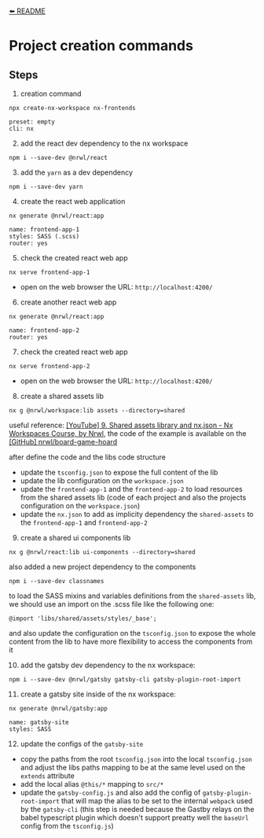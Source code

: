 [⬅️ README](../README.md)

# Project creation commands

## Steps

1. creation command

`npx create-nx-workspace nx-frontends`

```
preset: empty
cli: nx
```

2. add the react dev dependency to the nx workspace

`npm i --save-dev @nrwl/react`

3. add the `yarn` as a dev dependency

`npm i --save-dev yarn`

4. create the react web application

`nx generate @nrwl/react:app`

```
name: frontend-app-1
styles: SASS (.scss)
router: yes
```

5. check the created react web app

`nx serve frontend-app-1`

- open on the web browser the URL: `http://localhost:4200/`

6. create another react web app

`nx generate @nrwl/react:app`

```
name: frontend-app-2
router: yes
```

7. check the created react web app

`nx serve frontend-app-2`

- open on the web browser the URL: `http://localhost:4200/`

8. create a shared assets lib

`nx g @nrwl/workspace:lib assets --directory=shared`

useful reference: [[YouTube] 9. Shared assets library and nx.json - Nx Workspaces Course, by Nrwl](https://youtu.be/LYjX2V-eQa8), the code of the example is available on the [[GitHub] nrwl/board-game-hoard](https://github.com/nrwl/board-game-hoard)

after define the code and the libs code structure

- update the `tsconfig.json` to expose the full content of the lib
- update the lib configuration on the `workspace.json`
- update the `frontend-app-1` and the `frontend-app-2` to load resources from the shared assets lib (code of each project and also the projects configuration on the `workspace.json`)
- update the `nx.json` to add as implicity dependency the `shared-assets` to the `frontend-app-1` and `frontend-app-2`

9. create a shared ui components lib

`nx g @nrwl/react:lib ui-components --directory=shared`

also added a new project dependency to the components

`npm i --save-dev classnames`

to load the SASS mixins and variables definitions from the `shared-assets` lib, we should use an import on the .scss file like the following one:

`@import 'libs/shared/assets/styles/_base';`

and also update the configuration on the `tsconfig.json` to expose the whole content from the lib to have more flexibility to access the components from it

10. add the gatsby dev dependency to the nx workspace:

`npm i --save-dev @nrwl/gatsby gatsby-cli gatsby-plugin-root-import`

11. create a gatsby site inside of the nx workspace:

`nx generate @nrwl/gatsby:app`

```
name: gatsby-site
styles: SASS
```

12. update the configs of the `gatsby-site`

- copy the paths from the root `tsconfig.json` into the local `tsconfig.json` and adjust the libs paths mapping to be at the same level used on the `extends` attribute
- add the local alias `@this/*` mapping to `src/*`
- update the `gatsby-config.js` and also add the config of `gatsby-plugin-root-import` that will map the alias to be set to the internal `webpack` used by the `gatsby-cli` (this step is needed because the Gastby relays on the babel typescript plugin which doesn't support preatty well the `baseUrl` config from the `tsconfig.js`)
